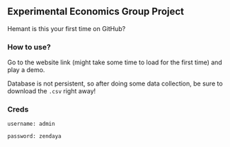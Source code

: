 ## Experimental Economics Group Project

Hemant is this your first time on GitHub?

### How to use?
Go to the website link (might take some time to load for the first time) and play a demo.

Database is not persistent, so after doing some data collection, be sure to download the `.csv` right away!

### Creds
```username: admin```

```password: zendaya```
